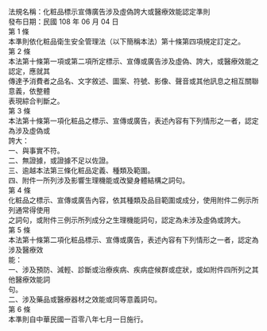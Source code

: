 法規名稱：化粧品標示宣傳廣告涉及虛偽誇大或醫療效能認定準則  
發布日期：民國 108 年 06 月 04 日  
第 1 條  
本準則依化粧品衛生安全管理法（以下簡稱本法）第十條第四項規定訂定之。  
第 2 條  
本法第十條第一項或第二項所定標示、宣傳或廣告涉及虛偽、誇大，或醫療效能之認定，應就其  
傳達予消費者之品名、文字敘述、圖案、符號、影像、聲音或其他訊息之相互關聯意義，依整體  
表現綜合判斷之。  
第 3 條  
本法第十條第一項化粧品之標示、宣傳或廣告，表述內容有下列情形之一者，認定為涉及虛偽或  
誇大：  
一、與事實不符。  
二、無證據，或證據不足以佐證。  
三、逾越本法第三條化粧品定義、種類及範圍。  
四、附件一所列涉及影響生理機能或改變身體結構之詞句。  
第 4 條  
化粧品之標示、宣傳或廣告內容，依其種類及品目範圍或成分，使用附件二例示所列通常得使用  
之詞句，或附件三例示所列成分之生理機能詞句，認定為未涉及虛偽或誇大。  
第 5 條  
本法第十條第二項化粧品標示、宣傳或廣告，表述內容有下列情形之一者，認定為涉及醫療效  
能：  
一、涉及預防、減輕、診斷或治療疾病、疾病症候群或症狀，或如附件四所列之其他醫療效能詞  
句。  
二、涉及藥品或醫療器材之效能或同等意義詞句。  
第 6 條  
本準則自中華民國一百零八年七月一日施行。  


